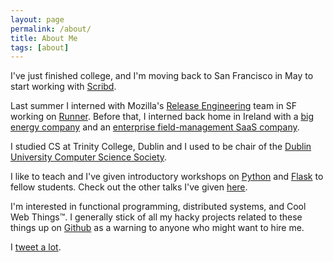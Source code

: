 ```yaml
---
layout: page
permalink: /about/
title: About Me
tags: [about]
---
```


I've just finished college, and I'm moving back to San Francisco
in May to start working with [Scribd](http://scribd.com).

Last summer I interned with Mozilla's [Release Engineering]()
team in SF working on [Runner](http://github.com/mozilla/build-runner).
Before that, I interned back home in Ireland with a [big energy company](http://esbi.ie)
and an [enterprise field-management SaaS company](https://www.crunchbase.com/organization/fieldaware).

I studied CS at Trinity College, Dublin and I used to be chair of the
[Dublin University Computer Science Society](http://ducss.ie).

I like to teach and I've given introductory workshops on
[Python](http://connolly.io/slides/python101) and
[Flask](http://connolly.io/slides/flask101) to fellow students. Check out the
other talks I've given [here](http://connolly.io/talks).

I'm interested in functional programming, distributed systems,
and Cool Web Things™. I generally stick of all my hacky projects
related to these things up on [Github](http://github.com/IanConnolly)
as a warning to anyone who might want to hire me.

I [tweet a lot](http://twitter.com/IanConnolly).
